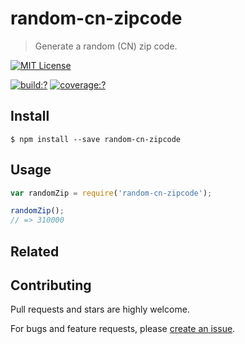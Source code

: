 # random-cn-zipcode

> Generate a random (CN) zip code.

[![MIT License](https://img.shields.io/badge/license-MIT_License-green.svg?style=flat-square)](https://github.com/mock-end/random-cn-zipcode/blob/master/LICENSE)

[![build:?](https://img.shields.io/travis/mock-end/random-cn-zipcode/master.svg?style=flat-square)](https://travis-ci.org/mock-end/random-cn-zipcode)
[![coverage:?](https://img.shields.io/coveralls/mock-end/random-cn-zipcode/master.svg?style=flat-square)](https://coveralls.io/github/mock-end/random-cn-zipcode)


## Install

```
$ npm install --save random-cn-zipcode 
```

## Usage

```js
var randomZip = require('random-cn-zipcode');

randomZip();
// => 310000
```

## Related


## Contributing

Pull requests and stars are highly welcome.

For bugs and feature requests, please [create an issue](https://github.com/mock-end/random-cn-zipcode/issues/new).

